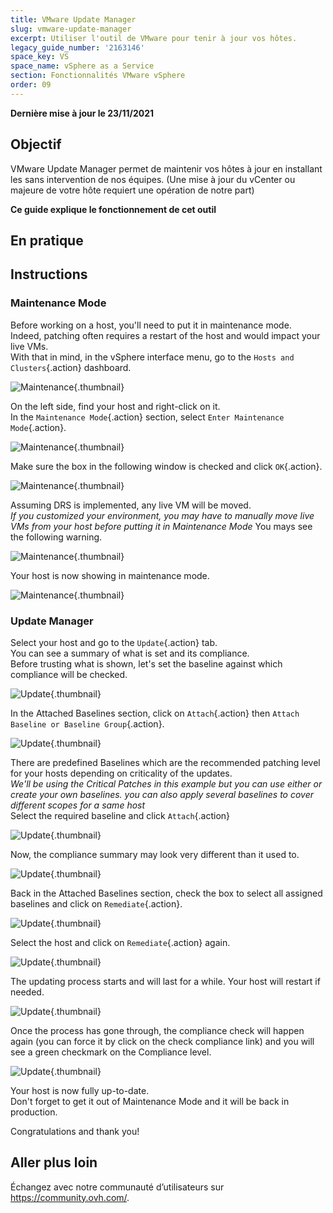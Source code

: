 ```yaml
---
title: VMware Update Manager
slug: vmware-update-manager
excerpt: Utiliser l'outil de VMware pour tenir à jour vos hôtes.
legacy_guide_number: '2163146'
space_key: VS
space_name: vSphere as a Service
section: Fonctionnalités VMware vSphere
order: 09
---
```


**Dernière mise à jour le 23/11/2021**

## Objectif

VMware Update Manager permet de maintenir vos hôtes à jour en installant les sans intervention de nos équipes. (Une mise à jour du vCenter ou majeure de votre hôte requiert une opération de notre part)

**Ce guide explique le fonctionnement de cet outil**

## En pratique


## Instructions

### Maintenance Mode

Before working on a host, you'll need to put it in maintenance mode.    
Indeed, patching often requires a restart of the host and would impact your live VMs.    
With that in mind, in the vSphere interface menu, go to the `Hosts and Clusters`{.action} dashboard.

![Maintenance](images/en01menu.png){.thumbnail}


On the left side, find your host and right-click on it.    
In the `Maintenance Mode`{.action} section, select `Enter Maintenance Mode`{.action}.

![Maintenance](images/en02maintenance.png){.thumbnail}


Make sure the box in the following window is checked and click `OK`{.action}.

![Maintenance](images/en03enter.png){.thumbnail}


Assuming DRS is implemented, any live VM will be moved.    
*If you customized your environment, you may have to manually move live VMs from your host before putting it in Maintenance Mode*
You mays see the following warning.     

![Maintenance](images/en04warning.png){.thumbnail}


Your host is now showing in maintenance mode.

![Maintenance](images/en05maintenanced.png){.thumbnail}



### Update Manager

Select your host and go to the `Update`{.action} tab.   
You can see a summary of what is set and its compliance.     
Before trusting what is shown, let's set the baseline against which compliance will be checked.

![Update](images/en06summary.png){.thumbnail}


In the Attached Baselines section, click on `Attach`{.action} then `Attach Baseline or Baseline Group`{.action}.

![Update](images/en07attach.png){.thumbnail}

There are predefined Baselines which are the recommended patching level for your hosts depending on criticality of the updates.    
*We'll be using the Critical Patches in this example but you can use either or create your own baselines. you can also apply several baselines to cover different scopes for a same host*       
Select the required baseline and click `Attach`{.action}

![Update](images/en08define.png){.thumbnail}

Now, the compliance summary may look very different than it used to.     

![Update](images/en09noncompliant.png){.thumbnail}


Back in the Attached Baselines section, check the box to select all assigned baselines and click on `Remediate`{.action}.

![Update](images/en10remediate.png){.thumbnail}


Select the host and click on `Remediate`{.action} again.

![Update](images/en11remediate.png){.thumbnail}


The updating process starts and will last for a while. Your host will restart if needed.

![Update](images/en12remediating.png){.thumbnail}


Once the process has gone through, the compliance check will happen again (you can force it by click on the check compliance link) and you will see a green checkmark on the Compliance level.

![Update](images/en13compliant.png){.thumbnail}

Your host is now fully up-to-date.    
Don't forget to get it out of Maintenance Mode and it will be back in production.

Congratulations and thank you!

## Aller plus loin

Échangez avec notre communauté d’utilisateurs sur <https://community.ovh.com/>.
